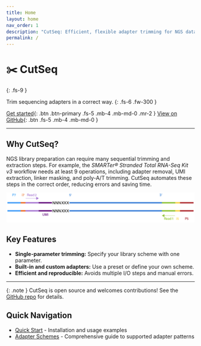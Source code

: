 ```yaml
---
title: Home
layout: home
nav_order: 1
description: "CutSeq: Efficient, flexible adapter trimming for NGS data."
permalink: /
---
```


# ✂️ CutSeq
{: .fs-9 }

Trim sequencing adapters in a correct way.
{: .fs-6 .fw-300 }

[Get started](quickstart.md){: .btn .btn-primary .fs-5 .mb-4 .mb-md-0 .mr-2 }
[View on GitHub](https://github.com/y9c/cutseq){: .btn .fs-5 .mb-4 .mb-md-0 }

---

## Why CutSeq?

NGS library preparation can require many sequential trimming and extraction steps. For example, the _SMARTer® Stranded Total RNA-Seq Kit v3_ workflow needs at least 9 operations, including adapter removal, UMI extraction, linker masking, and poly-A/T trimming. CutSeq automates these steps in the correct order, reducing errors and saving time.

![](https://raw.githubusercontent.com/y9c/cutseq/main/docs/takaraV3.png)

## Key Features
- **Single-parameter trimming:** Specify your library scheme with one parameter.
- **Built-in and custom adapters:** Use a preset or define your own scheme.
- **Efficient and reproducible:** Avoids multiple I/O steps and manual errors.

---

{: .note }
CutSeq is open source and welcomes contributions! See the [GitHub repo](https://github.com/y9c/cutseq) for details.

## Quick Navigation

- [Quick Start](quickstart.md) - Installation and usage examples
- [Adapter Schemes](adapters.md) - Comprehensive guide to supported adapter patterns
